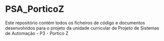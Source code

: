 # PSA_PorticoZ
Este repositório contém todos os ficheiros de código e documentos desenvolvidos para o projeto da unidade curricular de Projeto de Sistemas de Automação - P3 - Portico Z
